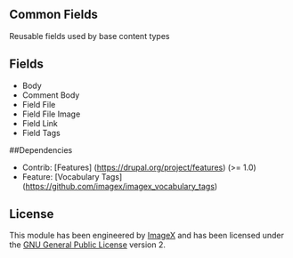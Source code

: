 ## Common Fields

Reusable fields used by base content types

## Fields
* Body
* Comment Body
* Field File 
* Field File Image 
* Field Link
* Field Tags

##Dependencies

* Contrib: [Features] (https://drupal.org/project/features)  (>= 1.0)
* Feature: [Vocabulary Tags] (https://github.com/imagex/imagex_vocabulary_tags)

## License

This module has been engineered by [ImageX](http://www.imagexmedia.com) and has been licensed under the [GNU General Public License](http://www.gnu.org/licenses/gpl-2.0.html) version 2.

